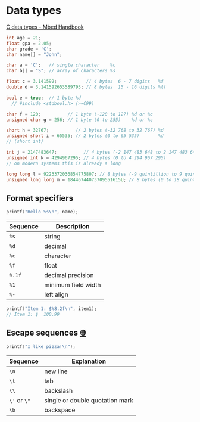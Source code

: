 # Data types

[C data types - Mbed Handbook](https://os.mbed.com/handbook/C-Data-Types)

```c
int age = 21;
float gpa = 2.05;
char grade = 'C';
char name[] = "John";
```

```c
char a = 'C';   // single character    %c
char b[] = "S"; // array of characters %s

float c = 3.141592;           // 4 bytes  6 - 7 digits   %f
double d = 3.141592653589793; // 8 bytes  15 - 16 digits %lf

bool e = true;  // 1 byte %d
  // #include <stdbool.h> (>=C99)

char f = 120;          // 1 byte (-128 to 127) %d or %c
unsigned char g = 256; // 1 byte (0 to 255)    %d or %c

short h = 32767;          // 2 bytes (-32 768 to 32 767) %d
unsigned short i = 65535; // 2 bytes (0 to 65 535)       %d
// (short int)

int j = 2147483647;          // 4 bytes (-2 147 483 648 to 2 147 483 647) %d
unsigned int k = 4294967295; // 4 bytes (0 to 4 294 967 295)              %u
// on modern systems this is already a long

long long l = 9223372036854775807; // 8 bytes (-9 quintillion to 9 quintillion) %lld
unsigned long long m = 18446744073709551615U; // 8 bytes (0 to 18 quintillion) %llu
```

## Format specifiers

```c
printf("Hello %s\n", name);
```

| Sequence | Description         |
| -------- | ------------------- |
| `%s`     | string              |
| `%d`     | decimal             |
| `%c`     | character           |
| `%f`     | float               |
| `%.1f`   | decimal precision   |
| `%1`     | minimum field width |
| `%-`     | left align          |

```c
printf("Item 1: $%8.2f\n", item1);
// Item 1: $  100.99
```

## Escape sequences [🌐](https://en.wikipedia.org/wiki/Escape_sequences_in_C#Table_of_escape_sequences)

```c
printf("I like pizza!\n");
```

| Sequence     | Explanation                     |
| ------------ | ------------------------------- |
| `\n`         | new line                        |
| `\t`         | tab                             |
| `\\`         | backslash                       |
| `\'` or `\"` | single or double quotation mark |
| `\b`         | backspace                       |
